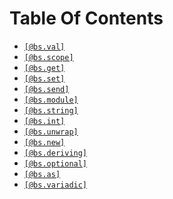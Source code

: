 # Table Of Contents

- [`[@bs.val]`](./bs.val.md)
- [`[@bs.scope]`](./bs.scope.md)
- [`[@bs.get]`](./bs.get.md)
- [`[@bs.set]`](./bs.set.md)
- [`[@bs.send]`](./bs.send.md)
- [`[@bs.module]`](./bs.module.md)
- [`[@bs.string]`](./bs.string.md)
- [`[@bs.int]`](./bs.int.md)
- [`[@bs.unwrap]`](./bs.unwrap.md)
- [`[@bs.new]`](./bs.new.md)
- [`[@bs.deriving]`](./bs.deriving.md)
- [`[@bs.optional]`](./bs.optional.md)
- [`[@bs.as]`](./bs.as.md)
- [`[@bs.variadic]`](./bs.variadic.md)

